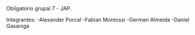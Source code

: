 Obligatorio grupal 7 - JAP.

Integrantes:
    -Alexander Porcal
    -Fabian Montossi
    -German Almeida
    -Daniel Gasaniga